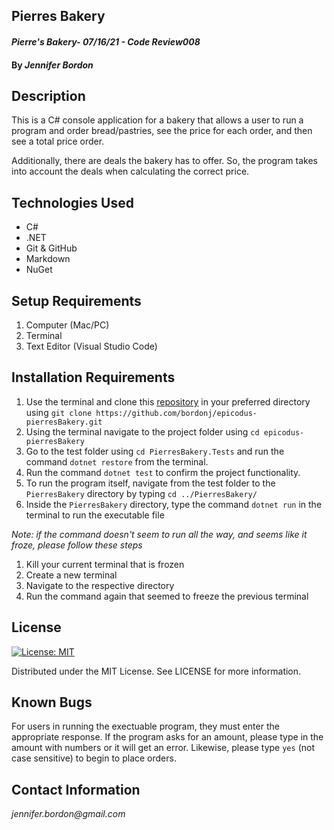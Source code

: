 ## Pierres Bakery

#### _Pierre's Bakery- 07/16/21 - Code Review008_

#### By _**Jennifer Bordon**_
## Description
This is a C# console application for a bakery that allows a user to run a program and order bread/pastries, see the price for each order, and then see a total price order. 

Additionally, there are deals the bakery has to offer. So, the program takes into account the deals when calculating the correct price. 
## Technologies Used
* C#
* .NET
* Git & GitHub
* Markdown
* NuGet
## Setup Requirements
1. Computer (Mac/PC)
2. Terminal
3. Text Editor (Visual Studio Code)
## Installation Requirements
1. Use the terminal and clone this [repository](https://github.com/bordonj/epicodus-pierresBakery.git) in your preferred directory using ```git clone https://github.com/bordonj/epicodus-pierresBakery.git```
2. Using the terminal navigate to the project folder using ```cd epicodus-pierresBakery```
3. Go to the test folder using ```cd PierresBakery.Tests``` and run the command ```dotnet restore``` from the terminal.
4. Run the command ```dotnet test``` to confirm the project functionality.
5. To run the program itself, navigate from the test folder to the `PierresBakery` directory by typing ```cd ../PierresBakery/```
6. Inside the `PierresBakery` directory, type the command `dotnet run` in the terminal to run the executable file

_Note: if the command doesn't seem to run all the way, and seems like it froze, please follow these steps_
  1. Kill your current terminal that is frozen
  2. Create a new terminal
  3. Navigate to the respective directory
  4. Run the command again that seemed to freeze the previous terminal
## License
[![License: MIT](https://img.shields.io/badge/License-MIT-yellow.svg)](https://opensource.org/licenses/MIT)

Distributed under the MIT License. See LICENSE for more information.

## Known Bugs
For users in running the exectuable program, they must enter the appropriate response. If the program asks for an amount, please type in the amount with numbers or it will get an error. Likewise, please type `yes` (not case sensitive) to begin to place orders. 

## Contact Information
_jennifer.bordon@gmail.com_


